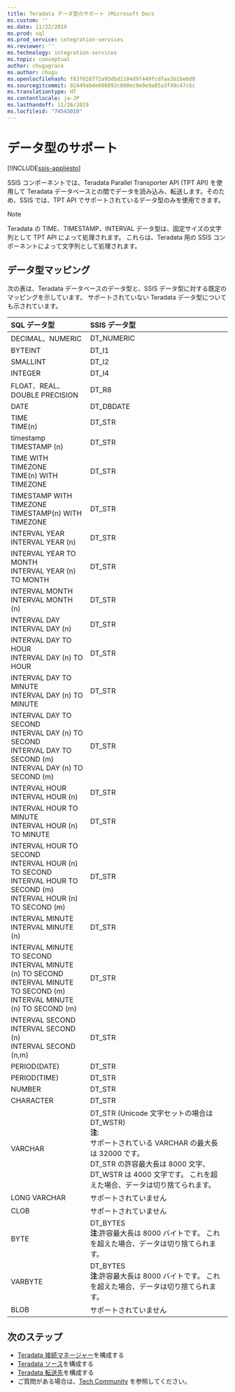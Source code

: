 ```yaml
---
title: Teradata データ型のサポート |Microsoft Docs
ms.custom: ''
ms.date: 11/22/2019
ms.prod: sql
ms.prod_service: integration-services
ms.reviewer: ''
ms.technology: integration-services
ms.topic: conceptual
author: chugugrace
ms.author: chugu
ms.openlocfilehash: f83f028772a93dbd2104d9f449fcd7aa3b1be0d8
ms.sourcegitcommit: 02449abde606892c060ec9e9e9a85a3f49c47c6c
ms.translationtype: HT
ms.contentlocale: ja-JP
ms.lasthandoff: 11/26/2019
ms.locfileid: "74543010"
---
```

# <a name="data-type-support"></a>データ型のサポート

[!INCLUDE[ssis-appliesto](../../includes/ssis-appliesto-ssvrpluslinux-asdb-asdw-xxx.md)]

SSIS コンポーネントでは、Teradata Parallel Transporter API (TPT API) を使用して Teradata データベースとの間でデータを読み込み、転送します。そのため、SSIS では、TPT API でサポートされているデータ型のみを使用できます。

> [!NOTE]
>
> Teradata の TIME、TIMESTAMP、INTERVAL データ型は、固定サイズの文字列として TPT API によって処理されます。 これらは、Teradata 用の SSIS コンポーネントによって文字列として処理されます。

## <a name="data-type-mapping"></a>データ型マッピング

次の表は、Teradata データベースのデータ型と、SSIS データ型に対する既定のマッピングを示しています。 サポートされていない Teradata データ型についても示されています。

|SQL データ型|SSIS データ型|
|:-|:-|
|DECIMAL、NUMERIC|DT_NUMERIC|
|BYTEINT|DT_I1|
|SMALLINT|DT_I2|
|INTEGER|DT_I4|
|FLOAT、REAL、DOUBLE PRECISION|DT_R8|
|DATE|DT_DBDATE|
|TIME<br>TIME(n)|DT_STR|
|timestamp<br>TIMESTAMP (n)|DT_STR|
|TIME WITH TIMEZONE<br>TIME(n) WITH TIMEZONE|DT_STR|
|TIMESTAMP WITH TIMEZONE<br>TIMESTAMP(n) WITH TIMEZONE|DT_STR|
|INTERVAL YEAR<br>INTERVAL YEAR (n)|DT_STR|
|INTERVAL YEAR TO MONTH<br>INTERVAL YEAR (n) TO MONTH|DT_STR|
|INTERVAL MONTH<br>INTERVAL MONTH (n)|DT_STR|
|INTERVAL DAY<br>INTERVAL DAY (n)|DT_STR|
|INTERVAL DAY TO HOUR<br>INTERVAL DAY (n) TO HOUR|DT_STR|
|INTERVAL DAY TO MINUTE<br>INTERVAL DAY (n) TO MINUTE|DT_STR|
|INTERVAL DAY TO SECOND<br>INTERVAL DAY (n) TO SECOND<br>INTERVAL DAY TO SECOND (m)<br>INTERVAL DAY (n) TO SECOND (m)|DT_STR|
|INTERVAL HOUR<br>INTERVAL HOUR (n)|DT_STR|
|INTERVAL HOUR TO MINUTE<br>INTERVAL HOUR (n) TO MINUTE|DT_STR
|INTERVAL HOUR TO SECOND<br>INTERVAL HOUR (n) TO SECOND<br>INTERVAL HOUR TO SECOND (m)<br>INTERVAL HOUR (n) TO SECOND (m)|DT_STR|
|INTERVAL MINUTE<br>INTERVAL MINUTE (n)|DT_STR|
|INTERVAL MINUTE TO SECOND<br>INTERVAL MINUTE (n) TO SECOND<br>INTERVAL MINUTE TO SECOND (m)<br>INTERVAL MINUTE (n) TO SECOND (m)|DT_STR|
|INTERVAL SECOND<br>INTERVAL SECOND (n)<br>INTERVAL SECOND (n,m)|DT_STR|
|PERIOD(DATE)|DT_STR|
|PERIOD(TIME)|DT_STR|
|NUMBER|DT_STR|
|CHARACTER|DT_STR|
|VARCHAR|DT_STR (Unicode 文字セットの場合は DT_WSTR)<br>**注**:<br> サポートされている VARCHAR の最大長は 32000 です。 <br> DT_STR の許容最大長は 8000 文字、DT_WSTR は 4000 文字です。 これを超えた場合、データは切り捨てられます。|
|LONG VARCHAR|サポートされていません|
|CLOB|サポートされていません|
|BYTE|DT_BYTES<br>**注**:許容最大長は 8000 バイトです。 これを超えた場合、データは切り捨てられます。|
|VARBYTE|DT_BYTES<br>**注**:許容最大長は 8000 バイトです。 これを超えた場合、データは切り捨てられます。|
|BLOB|サポートされていません|

## <a name="next-steps"></a>次のステップ

- [Teradata 接続マネージャー](teradata-connection-manager.md)を構成する
- [Teradata ソース](teradata-source.md)を構成する
- [Teradata 転送先](teradata-destination.md)を構成する
- ご質問がある場合は、[Tech Community](https://aka.ms/AA6iwdw) を参照してください。
